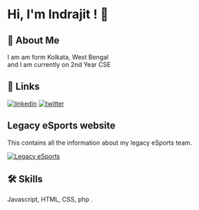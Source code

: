 
# Hi, I'm Indrajit ! 👋


## 🚀 About Me
I am am form Kolkata, West Bengal\
and I am currently on 2nd Year CSE



## 🔗 Links
[![linkedin](https://img.shields.io/badge/linkedin-0A66C2?style=for-the-badge&logo=linkedin&logoColor=white)](https://www.linkedin.com/in/indrajit-pal-a17975218/)
[![twitter](https://img.shields.io/badge/twitter-1DA1F2?style=for-the-badge&logo=twitter&logoColor=white)](https://twitter.com/Rockindra003/)


## Legacy eSports website

This contains all the information about my legacy eSports team.

[![Legacy eSports](https://img.shields.io/badge/Legacy%20Esports-0A66C2?style=for-the-badge&logo=esports&logoColor=white)](https://www.legacyesports.com/)


## 🛠 Skills
Javascript, HTML, CSS, php .

